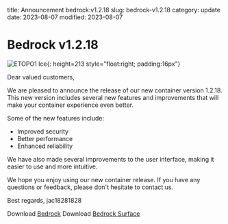 title: Announcement bedrock:v1.2.18
slug: bedrock-v1.2.18
category: update
date: 2023-08-07
modified: 2023-08-07

# Bedrock v1.2.18

![ETOPO1 Ice]({static}/images/2022/etopo1_small_copper.png){: height=213 style="float:right; padding:16px"}

Dear valued customers,

We are pleased to announce the release of our new container version 1.2.18. This new version includes several new features and improvements that will make your container experience even better.

Some of the new features include:

- Improved security
- Better performance
- Enhanced reliability

We have also made several improvements to the user interface, making it easier to use and more intuitive.

We hope you enjoy using our new container release. If you have any questions or feedback, please don't hesitate to contact us.

Best regards,
jac18281828

Download [Bedrock](https://github.com/jac18281828/bedrock/pkgs/container/bedrock/115092579?tag=bed-30s-v1.2.18)
Download [Bedrock Surface](https://github.com/jac18281828/bedrock/pkgs/container/bedrock/115091972?tag=surface-30s-v1.2.18)



